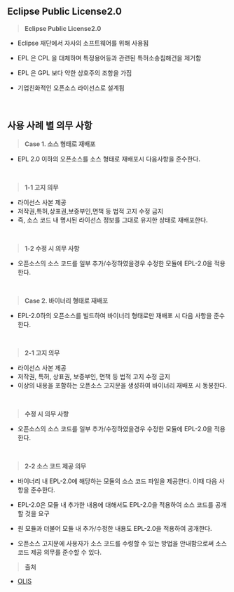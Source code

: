## Eclipse Public License2.0

> **Eclipse Public License2.0**

- Eclipse 재단에서 자사의 소프트웨어를 위해 사용됨

- EPL 은 CPL 을 대체하며 특정용어등과 관련된 특허소송침해건을 제거함
- EPL 은 GPL 보다 약한 상호주의 조항을 가짐
- 기업친화적인 오픈소스 라이선스로 설계됨
<br>

## 사용 사례 별 의무 사항

> **Case 1. 소스 형태로 재배포**

- EPL 2.0 이하의 오픈소스를 소스 형태로 재배포시 다음사항을 준수한다. 
<br>

> **1-1 고지 의무** 

-  라이선스 사본 제공
-  저작권,특허,상표권,보증부인,면책 등 법적 고지 수정 금지
-  즉, 소스 코드 내 명시된 라이선스 정보를 그대로 유지한 상태로 재배포한다.
<br>

> **1-2 수정 시 의무 사항** 

- 오픈소스의 소스 코드를 일부 추가/수정하였을경우 수정한 모듈에 EPL-2.0을 적용한다.
<br>

>**Case 2. 바이너리 형태로 재배포** 

- EPL-2.0하의 오픈소스를 빌드하여 바이너리 형태로만 재배포 시 다음 사항을 준수한다.
<br>

>**2-1 고지 의무** 

- 라이선스 사본 제공
- 저작권, 특허, 상표권, 보증부인, 면책 등 법적 고지 수정 금지
- 이상의 내용을 포함하는 오픈소스 고지문을 생성하여 바이너리 재배포 시 동봉한다.
<br>

>**수정 시 의무 사항**
  
- 오픈소스의 소스 코드를 일부 추가/수정하였을경우 수정한 모듈에 EPL-2.0을 적용한다.
<br>

>**2-2 소스 코드 제공 의무** 
- 바이너리 내 EPL-2.0에 해당하는 모듈의 소스 코드 파일을 제공한다. 이때 다음 사항을 준수한다.

- EPL-2.0은 모듈 내 추가한 내용에 대해서도 EPL-2.0을 적용하여 소스 코드를 공개할 것을 요구
- 원 모듈과 더불어 모듈 내 추가/수정한 내용도 EPL-2.0을 적용하여 공개한다.
- 오픈소스 고지문에 사용자가 소스 코드를 수령할 수 있는 방법을 안내함으로써 소스 코드 제공 의무를 준수할 수 있다.

>**출처**
- [OLIS]([www.olis.or.kr](https://www.olis.or.kr/license/Detailselect.do?lId=1010&mapCode=010010&lType=osi))
